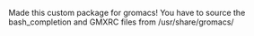 Made this custom package for gromacs!
You have to source the bash_completion and GMXRC files from /usr/share/gromacs/

